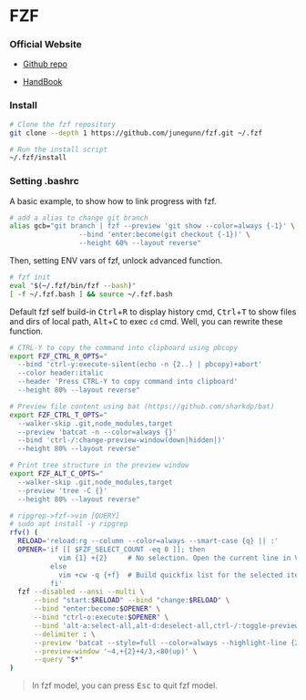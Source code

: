 # FZF

### Official Website

- [Github repo](https://github.com/junegunn/fzf)

- [HandBook](https://junegunn.github.io/fzf/search-syntax/)

### Install 

```bash
# Clone the fzf repository
git clone --depth 1 https://github.com/junegunn/fzf.git ~/.fzf

# Run the install script
~/.fzf/install
```

### Setting .bashrc

A basic example, to show how to link progress with fzf.

```bash
# add a alias to change git branch
alias gcb="git branch | fzf --preview 'git show --color=always {-1}' \
                 --bind 'enter:become(git checkout {-1})' \
                 --height 60% --layout reverse"
```

Then, setting ENV vars of fzf, unlock advanced function.

```bash
# fzf init
eval "$(~/.fzf/bin/fzf --bash)"
[ -f ~/.fzf.bash ] && source ~/.fzf.bash
```

Default fzf self build-in <kbd>Ctrl</kbd>+<kbd>R</kbd> to display history cmd, <kbd>Ctrl</kbd>+<kbd>T</kbd> to show files and dirs of local path, <kbd>Alt</kbd>+<kbd>C</kbd> to exec `cd` cmd. Well, you can rewrite these function.

```bash
# CTRL-Y to copy the command into clipboard using pbcopy
export FZF_CTRL_R_OPTS="
  --bind 'ctrl-y:execute-silent(echo -n {2..} | pbcopy)+abort'
  --color header:italic
  --header 'Press CTRL-Y to copy command into clipboard'
  --height 80% --layout reverse"

# Preview file content using bat (https://github.com/sharkdp/bat)
export FZF_CTRL_T_OPTS="
  --walker-skip .git,node_modules,target
  --preview 'batcat -n --color=always {}'
  --bind 'ctrl-/:change-preview-window(down|hidden|)'
  --height 80% --layout reverse"

# Print tree structure in the preview window
export FZF_ALT_C_OPTS="
  --walker-skip .git,node_modules,target
  --preview 'tree -C {}'
  --height 80% --layout reverse"

# ripgrep->fzf->vim [QUERY]
# sudo apt install -y ripgrep
rfv() (
  RELOAD='reload:rg --column --color=always --smart-case {q} || :'
  OPENER='if [[ $FZF_SELECT_COUNT -eq 0 ]]; then
            vim {1} +{2}     # No selection. Open the current line in Vim.
          else
            vim +cw -q {+f}  # Build quickfix list for the selected items.
          fi'
  fzf --disabled --ansi --multi \
      --bind "start:$RELOAD" --bind "change:$RELOAD" \
      --bind "enter:become:$OPENER" \
      --bind "ctrl-o:execute:$OPENER" \
      --bind 'alt-a:select-all,alt-d:deselect-all,ctrl-/:toggle-preview' \
      --delimiter : \
      --preview 'batcat --style=full --color=always --highlight-line {2} {1}' \
      --preview-window '~4,+{2}+4/3,<80(up)' \
      --query "$*"
)
```

> In fzf model, you can press <kbd>Esc</kbd> to quit fzf model.
